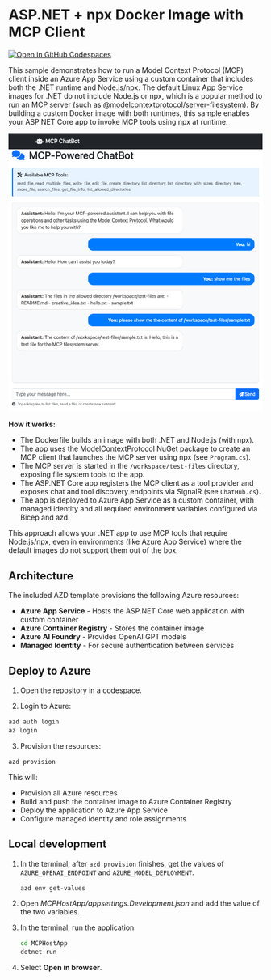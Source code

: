 # ASP.NET + npx Docker Image with MCP Client

[![Open in GitHub Codespaces](https://github.com/codespaces/badge.svg)](https://codespaces.new/Azure-Samples/app-service-ai-dotnet-chatbot-npx-mcp-client)

This sample demonstrates how to run a Model Context Protocol (MCP) client inside an Azure App Service using a custom container that includes both the .NET runtime and Node.js/npx. The default Linux App Service images for .NET do not include Node.js or npx, which is a popular method to run an MCP server (such as [@modelcontextprotocol/server-filesystem](https://github.com/modelcontextprotocol/servers/tree/main/src/filesystem)). By building a custom Docker image with both runtimes, this sample enables your ASP.NET Core app to invoke MCP tools using npx at runtime.

![screenshot of running app](image.png)

**How it works:**

- The Dockerfile builds an image with both .NET and Node.js (with npx).
- The app uses the ModelContextProtocol NuGet package to create an MCP client that launches the MCP server using npx (see `Program.cs`).
- The MCP server is started in the `/workspace/test-files` directory, exposing file system tools to the app.
- The ASP.NET Core app registers the MCP client as a tool provider and exposes chat and tool discovery endpoints via SignalR (see `ChatHub.cs`).
- The app is deployed to Azure App Service as a custom container, with managed identity and all required environment variables configured via Bicep and azd.

This approach allows your .NET app to use MCP tools that require Node.js/npx, even in environments (like Azure App Service) where the default images do not support them out of the box.

## Architecture

The included AZD template provisions the following Azure resources:

- **Azure App Service** - Hosts the ASP.NET Core web application with custom container
- **Azure Container Registry** - Stores the container image
- **Azure AI Foundry** - Provides OpenAI GPT models
- **Managed Identity** - For secure authentication between services

## Deploy to Azure

1. Open the repository in a codespace.

2. Login to Azure:

```bash
azd auth login
az login
```

3. Provision the resources:

```bash
azd provision
```

This will:
- Provision all Azure resources
- Build and push the container image to Azure Container Registry
- Deploy the application to Azure App Service
- Configure managed identity and role assignments

## Local development

1. In the terminal, after `azd provision` finishes, get the values of `AZURE_OPENAI_ENDPOINT` and `AZURE_MODEL_DEPLOYMENT`.

    ```bash
    azd env get-values
    ```

2. Open *MCPHostApp/appsettings.Development.json* and add the value of the two variables.

3. In the terminal, run the application.

    ```bash
    cd MCPHostApp
    dotnet run
    ```

4. Select **Open in browser**.

